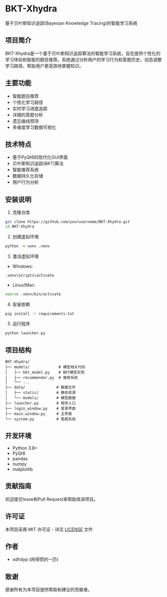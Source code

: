 # BKT-Xhydra

基于贝叶斯知识追踪(Bayesian Knowledge Tracing)的智能学习系统

## 项目简介

BKT-Xhydra是一个基于贝叶斯知识追踪算法的智能学习系统，旨在提供个性化的学习体验和智能的题目推荐。系统通过分析用户的学习行为和答题历史，动态调整学习路径，帮助用户更高效地掌握知识。

## 主要功能

- 智能题目推荐
- 个性化学习路径
- 实时学习进度追踪
- 详细的答题分析
- 遗忘曲线预测
- 多维度学习数据可视化

## 技术特点

- 基于PyQt6的现代化GUI界面
- 贝叶斯知识追踪(BKT)算法
- 智能推荐系统
- 数据持久化存储
- 用户行为分析

## 安装说明

1. 克隆仓库
```bash
git clone https://github.com/yourusername/BKT-Xhydra.git
cd BKT-Xhydra
```

2. 创建虚拟环境
```bash
python -m venv .venv
```

3. 激活虚拟环境
- Windows:
```bash
.venv\Scripts\activate
```
- Linux/Mac:
```bash
source .venv/bin/activate
```

4. 安装依赖
```bash
pip install -r requirements.txt
```

5. 运行程序
```bash
python launcher.py
```

## 项目结构

```
BKT-Xhydra/
├── models/             # 模型相关代码
│   ├── bkt_model.py    # BKT模型实现
│   ├── recommender.py  # 推荐系统
│   └── ...
├── data/              # 数据文件
│   ├── static/        # 静态资源
│   └── models/        # 模型数据
├── launcher.py        # 程序入口
├── login_window.py    # 登录界面
├── main_window.py     # 主界面
└── system.py          # 答题系统
```

## 开发环境

- Python 3.8+
- PyQt6
- pandas
- numpy
- matplotlib

## 贡献指南

欢迎提交Issue和Pull Request来帮助改进项目。

## 许可证

本项目采用 MIT 许可证 - 详见 [LICENSE](LICENSE) 文件

## 作者

- xdhdyp (闲得慌的一匹)

## 致谢

感谢所有为本项目提供帮助和建议的贡献者。 